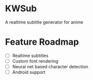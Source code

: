 # KWSub
A realtime subtitle generator for anime

# Feature Roadmap
- [ ] Realtime subtitles
- [ ] Custom font rendering
- [ ] Neural net based character detection
- [ ] Android support
